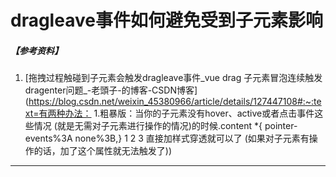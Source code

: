 # dragleave事件如何避免受到子元素影响

##### 【参考资料】

1. [拖拽过程触碰到子元素会触发dragleave事件_vue drag 子元素冒泡连续触发dragenter问题_-老頭子-的博客-CSDN博客](https://blog.csdn.net/weixin_45380966/article/details/127447108#:~:text=有两种办法： 1.粗暴版：当你的子元素没有hover、active或者点击事件这些情况 (就是无需对子元素进行操作的情况)的时候.content *{ pointer-events%3A none%3B,} 1 2 3 直接加样式穿透就可以了 (如果对子元素有操作的话，加了这个属性就无法触发了))

---


